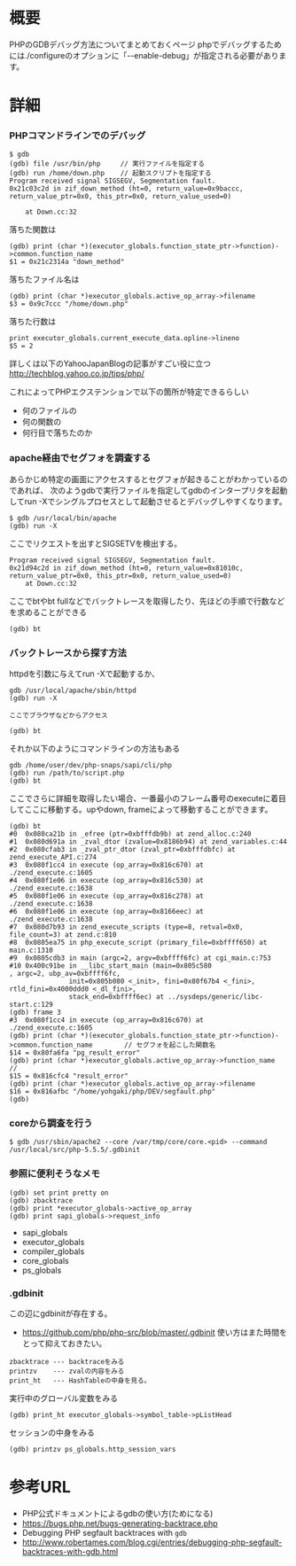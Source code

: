 # 概要
PHPのGDBデバッグ方法についてまとめておくページ
phpでデバッグするためには./configureのオプションに「--enable-debug」が指定される必要があります。

# 詳細
### PHPコマンドラインでのデバッグ
```
$ gdb
(gdb) file /usr/bin/php     // 実行ファイルを指定する
(gdb) run /home/down.php    // 起動スクリプトを指定する
Program received signal SIGSEGV, Segmentation fault.
0x21c03c2d in zif_down_method (ht=0, return_value=0x9baccc, return_value_ptr=0x0, this_ptr=0x0, return_value_used=0)

    at Down.cc:32
```

落ちた関数は
```
(gdb) print (char *)(executor_globals.function_state_ptr->function)->common.function_name
$1 = 0x21c2314a "down_method"
```

落ちたファイル名は
```
(gdb) print (char *)executor_globals.active_op_array->filename
$3 = 0x9c7ccc "/home/down.php"
```

落ちた行数は
```
print executor_globals.current_execute_data.opline->lineno
$5 = 2
```

詳しくは以下のYahooJapanBlogの記事がすごい役に立つ
http://techblog.yahoo.co.jp/tips/php/

これによってPHPエクステンションで以下の箇所が特定できるらしい
- 何のファイルの
- 何の関数の
- 何行目で落ちたのか


### apache経由でセグフォを調査する
あらかじめ特定の画面にアクセスするとセグフォが起きることがわかっているのであれば、
次のようgdbで実行ファイルを指定してgdbのインタープリタを起動してrun -Xでシングルプロセスとして起動させるとデバッグしやすくなります。
```
$ gdb /usr/local/bin/apache
(gdb) run -X
```

ここでリクエストを出すとSIGSETVを検出する。
```
Program received signal SIGSEGV, Segmentation fault.
0x21d94c2d in zif_down_method (ht=0, return_value=0x81010c, return_value_ptr=0x0, this_ptr=0x0, return_value_used=0)
    at Down.cc:32
```

ここでbtやbt fullなどでバックトレースを取得したり、先ほどの手順で行数などを求めることができる
```
(gdb) bt
```

### バックトレースから探す方法

httpdを引数に与えてrun -Xで起動するか、
```
gdb /usr/local/apache/sbin/httpd
(gdb) run -X

ここでブラウザなどからアクセス

(gdb) bt
```

それか以下のようにコマンドラインの方法もある
```
gdb /home/user/dev/php-snaps/sapi/cli/php 
(gdb) run /path/to/script.php
(gdb) bt
```

ここでさらに詳細を取得したい場合、一番最小のフレーム番号のexecuteに着目してここに移動する。upやdown, frameによって移動することができます。
```
(gdb) bt
#0  0x080ca21b in _efree (ptr=0xbfffdb9b) at zend_alloc.c:240
#1  0x080d691a in _zval_dtor (zvalue=0x8186b94) at zend_variables.c:44
#2  0x080cfab3 in _zval_ptr_dtor (zval_ptr=0xbfffdbfc) at zend_execute_API.c:274
#3  0x080f1cc4 in execute (op_array=0x816c670) at ./zend_execute.c:1605
#4  0x080f1e06 in execute (op_array=0x816c530) at ./zend_execute.c:1638
#5  0x080f1e06 in execute (op_array=0x816c278) at ./zend_execute.c:1638
#6  0x080f1e06 in execute (op_array=0x8166eec) at ./zend_execute.c:1638
#7  0x080d7b93 in zend_execute_scripts (type=8, retval=0x0, file_count=3) at zend.c:810
#8  0x0805ea75 in php_execute_script (primary_file=0xbffff650) at main.c:1310
#9  0x0805cdb3 in main (argc=2, argv=0xbffff6fc) at cgi_main.c:753
#10 0x400c91be in __libc_start_main (main=0x805c580 
, argc=2, ubp_av=0xbffff6fc,
               init=0x805b080 <_init>, fini=0x80f67b4 <_fini>, rtld_fini=0x4000ddd0 <_dl_fini>,
               stack_end=0xbffff6ec) at ../sysdeps/generic/libc-start.c:129
(gdb) frame 3
#3  0x080f1cc4 in execute (op_array=0x816c670) at ./zend_execute.c:1605
(gdb) print (char *)(executor_globals.function_state_ptr->function)->common.function_name        // セグフォを起こした関数名
$14 = 0x80fa6fa "pg_result_error"
(gdb) print (char *)executor_globals.active_op_array->function_name                              // 
$15 = 0x816cfc4 "result_error"
(gdb) print (char *)executor_globals.active_op_array->filename
$16 = 0x816afbc "/home/yohgaki/php/DEV/segfault.php"
(gdb) 
```

### coreから調査を行う
```
$ gdb /usr/sbin/apache2 --core /var/tmp/core/core.<pid> --command /usr/local/src/php-5.5.5/.gdbinit
```

### 参照に便利そうなメモ
```
(gdb) set print pretty on
(gdb) zbacktrace
(gdb) print *executor_globals->active_op_array
(gdb) print sapi_globals->request_info
```

- sapi_globals
- executor_globals 	
- compiler_globals
- core_globals
- ps_globals

### .gdbinit
この辺にgdbinitが存在する。
- https://github.com/php/php-src/blob/master/.gdbinit
使い方はまた時間をとって抑えておきたい。

```
zbacktrace --- backtraceをみる
printzv    --- zvalの内容をみる
print_ht   --- HashTableの中身を見る。
```

実行中のグローバル変数をみる
```
(gdb) print_ht executor_globals->symbol_table->pListHead
```

セッションの中身をみる
```
(gdb) printzv ps_globals.http_session_vars
```


# 参考URL
- PHP公式ドキュメントによるgdbの使い方(ためになる)
 - https://bugs.php.net/bugs-generating-backtrace.php
- Debugging PHP segfault backtraces with `gdb`
 - http://www.robertames.com/blog.cgi/entries/debugging-php-segfault-backtraces-with-gdb.html
